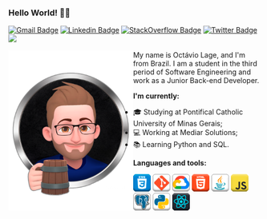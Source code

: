 ### Hello World! 👋🏻

[![Gmail Badge](https://img.shields.io/badge/-Gmail-ffffff?style=plastic-square&logo=Gmail&logoColor=red&link=mailto:octavio.lage@sga.pucminas.br)](mailto:octavio.lage@sga.pucminas.br/)
[![Linkedin Badge](https://img.shields.io/badge/-LinkedIn-blue?style=plastic-square&logo=Linkedin&logoColor=white&link=https://www.linkedin.com/in/octavio-lage)](https://www.linkedin.com/in/octavio-lage)
[![StackOverflow Badge](https://img.shields.io/badge/-StackOverflow-48a868?style=plastic-square&labelColor=48a868&logo=stackoverflow&logoColor=white&link=https://pt.stackoverflow.com/users/204061)](https://pt.stackoverflow.com/users/204061)
[![Twitter Badge](https://img.shields.io/badge/-Twitter-1ca0f1?style=plastic-square&labelColor=1ca0f1&logo=twitter&logoColor=white&link=https://twitter.com/lageoctavio)](https://twitter.com/lageoctavio)
![](https://visitor-badge.glitch.me/badge?page_id=octaviolage.octaviolage)

<img align="left" alt="Me" src="https://raw.githubusercontent.com/octaviolage/octaviolage/master/imgs/me.png"  height="320" />

My name is Octávio Lage, and I'm from Brazil. I am a student in the third period of Software Engineering and work as a Junior Back-end Developer.

<b> I'm currently: </b>
  - 🎓 Studying at Pontifical Catholic University of Minas Gerais;
  - 💻 Working at Mediar Solutions;
  - 📚 Learning Python and SQL.
  
<b> Languages and tools: </b>

<p>
<a href="https://www.w3schools.com/css/" ><img height="35" alt="CSS" src="https://raw.githubusercontent.com/octaviolage/octaviolage/master/imgs/css.png"></a>
<a href="https://git-scm.com/" ><img height="35" alt="Git" src="https://raw.githubusercontent.com/octaviolage/octaviolage/master/imgs/git.png"></a>
<a href="https://cloud.google.com/" ><img height="35" alt="GCloud" src="https://raw.githubusercontent.com/octaviolage/octaviolage/master/imgs/gcp.png"></a>
<a href="https://www.w3schools.com/html/" ><img height="35" alt="HTML" src="https://raw.githubusercontent.com/octaviolage/octaviolage/master/imgs/html.png" ></a>
<a href="https://docs.oracle.com/en/java/" ><img height="35" alt="Java" src="https://raw.githubusercontent.com/octaviolage/octaviolage/master/imgs/java.png" ></a>
<a href="https://www.javascript.com/" ><img height="35" alt="JavaScript" src="https://raw.githubusercontent.com/octaviolage/octaviolage/master/imgs/javascript.png"></a>
<a href="https://www.postgresql.org/" ><img height="35" alt="PostgreSQL" src="https://raw.githubusercontent.com/octaviolage/octaviolage/master/imgs/postgresql.png"></a>
<a href="https://www.python.org/" ><img height="35" alt="Python" src="https://raw.githubusercontent.com/octaviolage/octaviolage/master/imgs/python.png"></a>
<a href="https://reactjs.org/" ><img height="35" alt="ReactJS" src="https://raw.githubusercontent.com/octaviolage/octaviolage/master/imgs/reactjs.png"></a>
</p>
<!--
**octaviolage/octaviolage** is a ✨ _special_ ✨ repository because its `README.md` (this file) appears on your GitHub profile.

Here are some ideas to get you started:

- 🔭 I’m currently working on ...
- 🌱 I’m currently learning ...
- 👯 I’m looking to collaborate on ...
- 🤔 I’m looking for help with ...
- 💬 Ask me about ...
- 📫 How to reach me: ...
- 😄 Pronouns: ...
- ⚡ Fun fact: ...
-->
